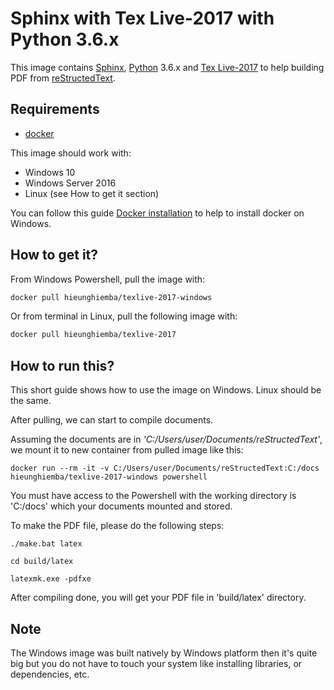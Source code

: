 # Sphinx with Tex Live-2017 with Python 3.6.x

This image contains [Sphinx](http://www.sphinx-doc.org/en/master/index.html), [Python](https://www.python.org/) 3.6.x and [Tex Live-2017](http://www.tug.org/texlive/) to help building PDF from [reStructedText](http://www.sphinx-doc.org/en/master/usage/restructuredtext/basics.html).

## Requirements

- [docker](https://docker.com)

This image should work with:

- Windows 10
- Windows Server 2016
- Linux (see How to get it section)

You can follow this guide [Docker installation](https://docs.docker.com/docker-for-windows/install/) to help to install docker on Windows.

## How to get it?

From Windows Powershell, pull the image with:

```sh
docker pull hieunghiemba/texlive-2017-windows
```

Or from terminal in Linux, pull the following image with:

```sh
docker pull hieunghiemba/texlive-2017
```

## How to run this?

This short guide shows how to use the image on Windows. Linux should be the same.

After pulling, we can start to compile documents.

Assuming the documents are in _'C:/Users/user/Documents/reStructedText'_, we mount it to new container from pulled image like this:

```
docker run --rm -it -v C:/Users/user/Documents/reStructedText:C:/docs hieunghiemba/texlive-2017-windows powershell
```

You must have access to the Powershell with the working directory is 'C:/docs' which your documents mounted and stored.

To make the PDF file, please do the following steps:

```
./make.bat latex
```
```
cd build/latex
```
```
latexmk.exe -pdfxe
```

After compiling done, you will get your PDF file in 'build/latex' directory.

## Note

The Windows image was built natively by Windows platform then it's quite big but you do not have to touch your system like installing libraries, or dependencies, etc.
